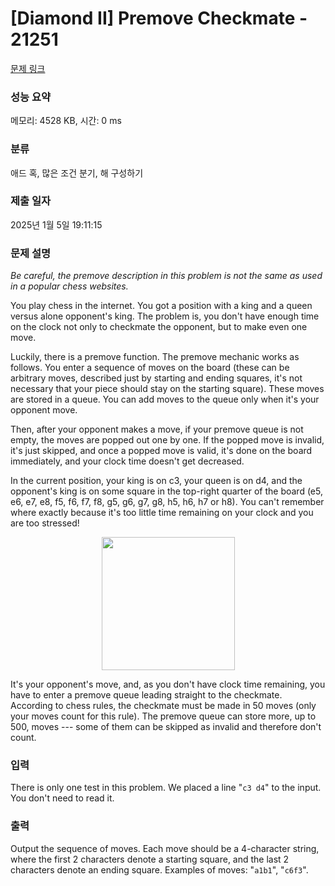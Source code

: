 # [Diamond II] Premove Checkmate - 21251 

[문제 링크](https://www.acmicpc.net/problem/21251) 

### 성능 요약

메모리: 4528 KB, 시간: 0 ms

### 분류

애드 혹, 많은 조건 분기, 해 구성하기

### 제출 일자

2025년 1월 5일 19:11:15

### 문제 설명

<p><em>Be careful, the premove description in this problem is not the same as used in a popular chess websites.</em></p>

<p>You play chess in the internet. You got a position with a king and a queen versus alone opponent's king. The problem is, you don't have enough time on the clock not only to checkmate the opponent, but to make even one move.</p>

<p>Luckily, there is a premove function. The premove mechanic works as follows. You enter a sequence of moves on the board (these can be arbitrary moves, described just by starting and ending squares, it's not necessary that your piece should stay on the starting square). These moves are stored in a queue. You can add moves to the queue only when it's your opponent move.</p>

<p>Then, after your opponent makes a move, if your premove queue is not empty, the moves are popped out one by one. If the popped move is invalid, it's just skipped, and once a popped move is valid, it's done on the board immediately, and your clock time doesn't get decreased.</p>

<p>In the current position, your king is on c3, your queen is on d4, and the opponent's king is on some square in the top-right quarter of the board (e5, e6, e7, e8, f5, f6, f7, f8, g5, g6, g7, g8, h5, h6, h7 or h8). You can't remember where exactly because it's too little time remaining on your clock and you are too stressed!</p>

<p style="text-align: center;"><img alt="" src="https://upload.acmicpc.net/0215edb1-1981-4085-aa20-b7c731ffe2aa/-/preview/" style="width: 213px; height: 213px;"></p>

<p>It's your opponent's move, and, as you don't have clock time remaining, you have to enter a premove queue leading straight to the checkmate. According to chess rules, the checkmate must be made in 50 moves (only your moves count for this rule). The premove queue can store more, up to 500, moves --- some of them can be skipped as invalid and therefore don't count.</p>

### 입력 

 <p>There is only one test in this problem. We placed a line "<code>c3 d4</code>" to the input. You don't need to read it.</p>

### 출력 

 <p>Output the sequence of moves. Each move should be a 4-character string, where the first 2 characters denote a starting square, and the last 2 characters denote an ending square. Examples of moves: "<code>a1b1</code>", "<code>c6f3</code>".</p>

